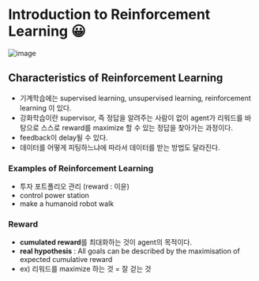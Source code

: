 # Introduction to Reinforcement Learning 😀
![image](https://user-images.githubusercontent.com/66208800/173747708-e405fae0-fe2a-4356-a15d-c3477550a1c4.png)
## Characteristics of Reinforcement Learning
+ 기계학습에는 supervised learning, unsupervised learning, reinforcement learning 이 있다.
+ 강화학습이란 supervisor, 즉 정답을 알려주는 사람이 없이 agent가 리워드를 바탕으로 스스로 reward를 maximize 할 수 있는 정답을 찾아가는 과정이다.
+ feedback이 delay될 수 있다. 
+ 데이터를 어떻게 피팅하느냐에 따라서 데이터를 받는 방법도 달라진다. 

### Examples of Reinforcement Learning
+ 투자 포트폴리오 관리 (reward : 이윤) 
+ control power station
+ make a humanoid robot walk

### Reward
+ **cumulated reward**를 최대화하는 것이 agent의 목적이다. 
+ **real hypothesis** : All goals can be described by the maximisation of expected cumulative reward
+ ex) 리워드를 maximize 하는 것 = 잘 걷는 것

